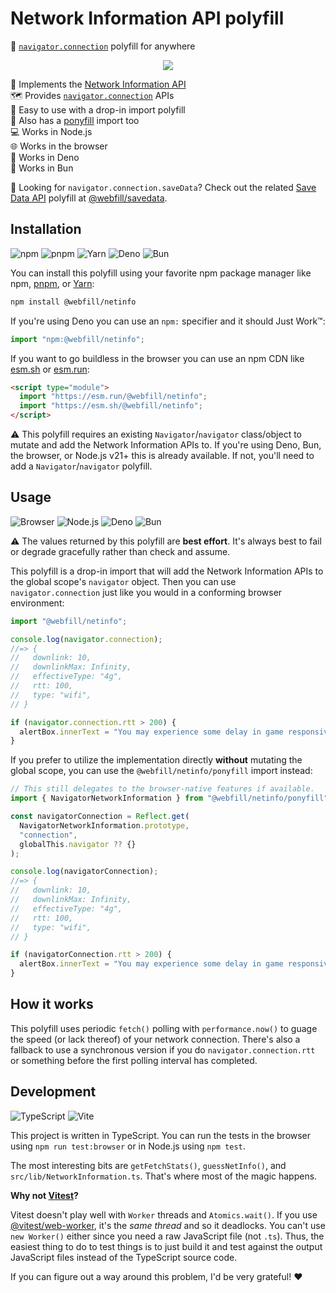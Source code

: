 # Network Information API polyfill

🔌 [`navigator.connection`] polyfill for anywhere

<p align="center">
  <img src="https://i.imgur.com/cmucJDA.png" />
</p>

📜 Implements the [Network Information API] \
🗺️ Provides [`navigator.connection`] APIs \
🚀 Easy to use with a drop-in import polyfill \
🦄 Also has a [ponyfill] import too \
💻 Works in Node.js \
🌐 Works in the browser \
🦕 Works in Deno \
🧅 Works in Bun

👀 Looking for `navigator.connection.saveData`? Check out the related [Save Data
API] polyfill at [@webfill/savedata].

## Installation

![npm](https://img.shields.io/static/v1?style=for-the-badge&message=npm&color=CB3837&logo=npm&logoColor=FFFFFF&label=)
![pnpm](https://img.shields.io/static/v1?style=for-the-badge&message=pnpm&color=222222&logo=pnpm&logoColor=F69220&label=)
![Yarn](https://img.shields.io/static/v1?style=for-the-badge&message=Yarn&color=2C8EBB&logo=Yarn&logoColor=FFFFFF&label=)
![Deno](https://img.shields.io/static/v1?style=for-the-badge&message=Deno&color=000000&logo=Deno&logoColor=FFFFFF&label=)
![Bun](https://img.shields.io/static/v1?style=for-the-badge&message=Bun&color=000000&logo=Bun&logoColor=FFFFFF&label=)

You can install this polyfill using your favorite npm package manager like npm,
[pnpm], or [Yarn]:

```sh
npm install @webfill/netinfo
```

If you're using Deno you can use an `npm:` specifier and it should Just Work™:

```ts
import "npm:@webfill/netinfo";
```

If you want to go buildless in the browser you can use an npm CDN like [esm.sh]
or [esm.run]:

```html
<script type="module">
  import "https://esm.run/@webfill/netinfo";
  import "https://esm.sh/@webfill/netinfo";
</script>
```

⚠️ This polyfill requires an existing `Navigator`/`navigator` class/object to
mutate and add the Network Information APIs to. If you're using Deno, Bun, the
browser, or Node.js v21+ this is already available. If not, you'll need to add
a `Navigator`/`navigator` polyfill.

## Usage

![Browser](https://img.shields.io/static/v1?style=for-the-badge&message=Browser&color=4285F4&logo=Google+Chrome&logoColor=FFFFFF&label=)
![Node.js](https://img.shields.io/static/v1?style=for-the-badge&message=Node.js&color=339933&logo=Node.js&logoColor=FFFFFF&label=)
![Deno](https://img.shields.io/static/v1?style=for-the-badge&message=Deno&color=000000&logo=Deno&logoColor=FFFFFF&label=)
![Bun](https://img.shields.io/static/v1?style=for-the-badge&message=Bun&color=000000&logo=Bun&logoColor=FFFFFF&label=)

⚠️ The values returned by this polyfill are **best effort**. It's always best to
fail or degrade gracefully rather than check and assume.

This polyfill is a drop-in import that will add the Network Information APIs to
the global scope's `navigator` object. Then you can use `navigator.connection`
just like you would in a conforming browser environment:

```js
import "@webfill/netinfo";

console.log(navigator.connection);
//=> {
//   downlink: 10,
//   downlinkMax: Infinity,
//   effectiveType: "4g",
//   rtt: 100,
//   type: "wifi",
// }

if (navigator.connection.rtt > 200) {
  alertBox.innerText = "You may experience some delay in game responsiveness.";
}
```

If you prefer to utilize the implementation directly **without** mutating the
global scope, you can use the `@webfill/netinfo/ponyfill` import instead:

```js
// This still delegates to the browser-native features if available.
import { NavigatorNetworkInformation } from "@webfill/netinfo/ponyfill";

const navigatorConnection = Reflect.get(
  NavigatorNetworkInformation.prototype,
  "connection",
  globalThis.navigator ?? {}
);

console.log(navigatorConnection);
//=> {
//   downlink: 10,
//   downlinkMax: Infinity,
//   effectiveType: "4g",
//   rtt: 100,
//   type: "wifi",
// }

if (navigatorConnection.rtt > 200) {
  alertBox.innerText = "You may experience some delay in game responsiveness.";
}
```

## How it works

This polyfill uses periodic `fetch()` polling with `performance.now()` to guage
the speed (or lack thereof) of your network connection. There's also a fallback
to use a synchronous version if you do `navigator.connection.rtt` or something
before the first polling interval has completed.

## Development

![TypeScript](https://img.shields.io/static/v1?style=for-the-badge&message=TypeScript&color=3178C6&logo=TypeScript&logoColor=FFFFFF&label=)
![Vite](https://img.shields.io/static/v1?style=for-the-badge&message=Vite&color=646CFF&logo=Vite&logoColor=FFFFFF&label=)

This project is written in TypeScript. You can run the tests in the browser
using `npm run test:browser` or in Node.js using `npm test`.

The most interesting bits are `getFetchStats()`, `guessNetInfo()`, and
`src/lib/NetworkInformation.ts`. That's where most of the magic happens.

**Why not [Vitest]?**

Vitest doesn't play well with `Worker` threads and `Atomics.wait()`. If you use
[@vitest/web-worker], it's the _same thread_ and so it deadlocks. You can't use
`new Worker()` either since you need a raw JavaScript file (not `.ts`). Thus,
the easiest thing to do to test things is to just build it and test against the
output JavaScript files instead of the TypeScript source code.

If you can figure out a way around this problem, I'd be very grateful! ❤️

<!-- prettier-ignore-start -->
[Network Information API]: https://wicg.github.io/netinfo/
[`navigator.connection`]: https://developer.mozilla.org/en-US/docs/Web/API/NetworkInformation
[HTML System state and capabilities]: https://html.spec.whatwg.org/multipage/system-state.html
[@webfill/html-system-state]: https://github.com/webfill/html-system-state
[save data api]: https://wicg.github.io/savedata/
[@webfill/savedata]: https://github.com/webfill/savedata
[nodejs/node#39540]: https://github.com/nodejs/node/issues/39540
[Vitest]: https://vitest.dev/
[@vitest/web-worker]: https://github.com/vitest-dev/vitest/tree/main/packages/web-worker#readme
[esm.sh]: https://esm.sh/
[esm.run]: https://esm.run/
[ponyfill]: https://ponyfill.com/
[pnpm]: https://pnpm.io/
[Yarn]: https://yarnpkg.com/
<!-- prettier-ignore-end -->
